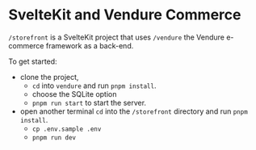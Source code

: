# SvelteKit and Vendure Commerce

`/storefront` is a SvelteKit project that uses `/vendure` the Vendure e-commerce framework as a back-end.

To get started:

- clone the project,
  - `cd` into `vendure` and run `pnpm install`.
  - choose the SQLite option
  - `pnpm run start` to start the server.
- open another terminal `cd` into the `/storefront` directory and run `pnpm install`.
  - `cp .env.sample .env`
  - `pnpm run dev`
